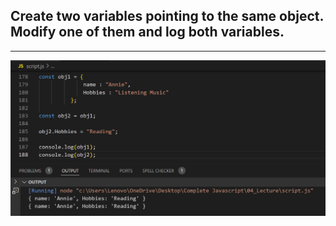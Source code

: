 ## Create two variables pointing to the same object. Modify one of them and log both variables.

---

![Screenshot](i16.png)
